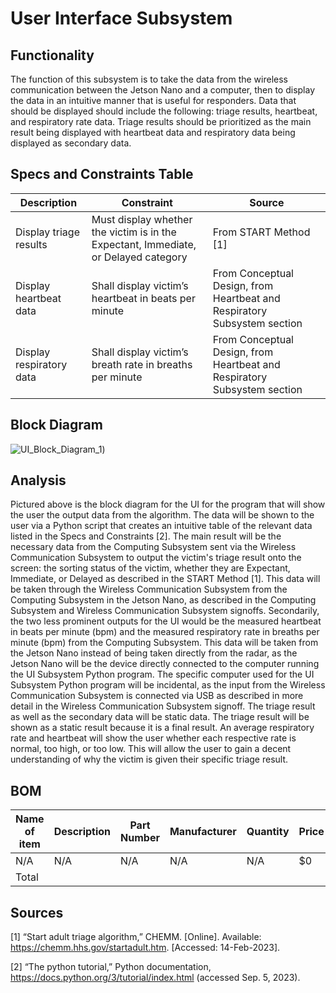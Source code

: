 # User Interface Subsystem

## Functionality

The function of this subsystem is to take the data from the wireless communication between the Jetson Nano and a computer, then to display the data in an intuitive manner that is useful for responders. Data that should be displayed should include the following: triage results, heartbeat, and respiratory rate data. Triage results should be prioritized as the main result being displayed with heartbeat data and respiratory data being displayed as secondary data.

## Specs and Constraints Table

| Description | Constraint | Source |
|-------------|------------|--------|
| Display triage results | Must display whether the victim is in the Expectant, Immediate, or Delayed category | From START Method [1] |
| Display heartbeat data | Shall display victim’s heartbeat in beats per minute | From Conceptual Design, from Heartbeat and Respiratory Subsystem section |
| Display respiratory data | Shall display victim’s breath rate in breaths per minute | From Conceptual Design, from Heartbeat and Respiratory Subsystem section |

## Block Diagram
![UI_Block_Diagram_1](https://github.com/Michaelwwest98/DARPA-Drone-Triage-Sensing-System/blob/cc92902a6190693c7c66fbc01ece6b466e08f3d2/Documentation/Images/UI_Block_Diagram_1.JPG))


## Analysis
Pictured above is the block diagram for the UI for the program that will show the user the output data from the algorithm. The data will be shown to the user via a Python script that creates an intuitive table of the relevant data listed in the Specs and Constraints [2]. The main result will be the necessary data from the Computing Subsystem sent via the Wireless Communication Subsystem to output the victim's triage result onto the screen: the sorting status of the victim, whether they are Expectant, Immediate, or Delayed as described in the START Method [1]. This data will be taken through the Wireless Communication Subsystem from the Computing Subsystem in the Jetson Nano, as described in the Computing Subsystem and Wireless Communication Subsystem signoffs. Secondarily, the two less prominent outputs for the UI would be the measured heartbeat in beats per minute (bpm) and the measured respiratory rate in breaths per minute (bpm) from the Computing Subsystem. This data will be taken from the Jetson Nano instead of being taken directly from the radar, as the Jetson Nano will be the device directly connected to the computer running the UI Subsystem Python program. The specific computer used for the UI Subsystem Python program will be incidental, as the input from the Wireless Communication Subsystem is connected via USB as described in more detail in the Wireless Communication Subsystem signoff. The triage result as well as the secondary data will be static data. The triage result will be shown as a static result because it is a final result. An average respiratory rate and heartbeat will show the user whether each respective rate is normal, too high, or too low. This will allow the user to gain a decent understanding of why the victim is given their specific triage result.

## BOM
| Name of item | Description | Part Number | Manufacturer | Quantity | Price | Total |
|--------------|-------------|-------------|--------------|----------|-------|-------|
| N/A | N/A | N/A | N/A | N/A | $0 | $0 |
|Total |  |  |  |  |  | $0 |

## Sources
[1] “Start adult triage algorithm,” CHEMM. [Online]. Available: https://chemm.hhs.gov/startadult.htm. [Accessed: 14-Feb-2023].

[2] “The python tutorial,” Python documentation, https://docs.python.org/3/tutorial/index.html (accessed Sep. 5, 2023). 
